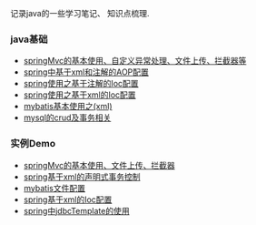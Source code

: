 记录java的一些学习笔记、 知识点梳理. 

### java基础

- [springMvc的基本使用、自定义异常处理、文件上传、拦截器等](note/springMvc使用教程.md)
- [spring中基于xml和注解的AOP配置](note/spring中基于xml和注解的AOP配置.md)
- [spring使用之基于注解的Ioc配置](note/Spring使用之基于注解的Ioc配置.md)
- [spring使用之基于xml的Ioc配置](note/Spring使用之基于xml的Ioc配置.md)
- [mybatis基本使用之(xml)](note/mybatis基本使用之(xml).md)  
- [mysql的crud及事务相关](note/mysql基础教程.md)  


### 实例Demo


- [springMvc的基本使用、文件上传、拦截器](demo/springMvc的基本使用、文件上传、拦截器) 
- [spring基于xml的声明式事务控制](demo/spring基于xml的声明式事务控制) 
- [mybatis文件配置](demo/mybatis文件配置) 
- [spring基于xml的Ioc配置](demo/spring基于xml的Ioc配置) 
- [spring中jdbcTemplate的使用](demo/spring中jdbcTemplate的使用)
